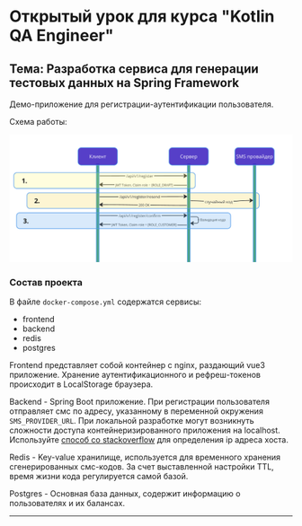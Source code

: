 # Открытый урок для курса "Kotlin QA Engineer"

## Тема: Разработка сервиса для генерации тестовых данных на Spring Framework

Демо-приложение для регистрации-аутентификации пользователя.

Cхема работы:

![Схема работы](https://raw.githubusercontent.com/dmitry-sviridov/otus-public-lesson-qa-kotlin-spring/assets/schema.png)

### Состав проекта

В файле `docker-compose.yml` содержатся сервисы:

- frontend
- backend
- redis
- postgres

Frontend представляет собой контейнер с nginx, раздающий vue3 приложение. Хранение аутентификационного и рефреш-токенов происходит в LocalStorage браузера.

Backend - Spring Boot приложение. При регистрации пользователя отправляет смс по адресу, указанному в переменной окружения `SMS_PROVIDER_URL`. При локальной разработке могут возникнуть сложности доступа контейнеризированного приложения на localhost. Используйте [способ со stackoverflow](https://stackoverflow.com/a/37212665/9672005) для определения ip адреса хоста.

Redis - Key-value хранилище, используется для временного хранения сгенерированных смс-кодов. За счет выставленной настройки TTL, время жизни кода регулируется самой базой.

Postgres - Основная база данных, содержит информацию о пользователях и их балансах.

---
